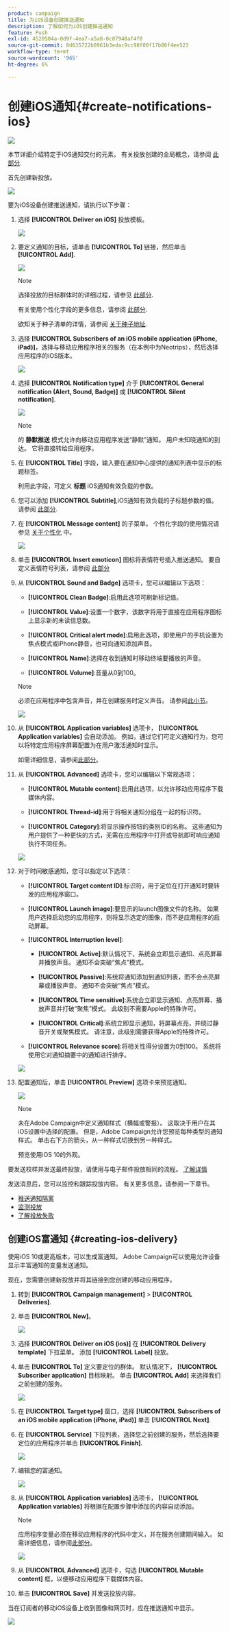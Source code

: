 ```yaml
---
product: campaign
title: 为iOS设备创建推送通知
description: 了解如何为iOS创建推送通知
feature: Push
exl-id: 4520504a-0d9f-4ea7-a5a8-0c07948af4f0
source-git-commit: 8d635722b8961b3edac9cc98f00f17b86f4ee523
workflow-type: tm+mt
source-wordcount: '965'
ht-degree: 6%

---
```


# 创建iOS通知{#create-notifications-ios}

![](../../assets/v7-only.svg)

本节详细介绍特定于iOS通知交付的元素。 有关投放创建的全局概念，请参阅 [此部分](steps-about-delivery-creation-steps.md).

首先创建新投放。

![](assets/nmac_delivery_1.png)

要为iOS设备创建推送通知，请执行以下步骤：

1. 选择 **[!UICONTROL Deliver on iOS]** 投放模板。

   ![](assets/nmac_delivery_ios_1.png)

1. 要定义通知的目标，请单击 **[!UICONTROL To]** 链接，然后单击 **[!UICONTROL Add]**.

   ![](assets/nmac_delivery_ios_2.png)

   >[!NOTE]
   >
   >选择投放的目标群体时的详细过程，请参见 [此部分](steps-defining-the-target-population.md).
   >
   >有关使用个性化字段的更多信息，请参阅 [此部分](about-personalization.md).
   >
   >欲知关于种子清单的详情，请参阅 [关于种子地址](about-seed-addresses.md).

1. 选择 **[!UICONTROL Subscribers of an iOS mobile application (iPhone, iPad)]**，选择与移动应用程序相关的服务（在本例中为Neotrips），然后选择应用程序的iOS版本。

   ![](assets/nmac_delivery_ios_3.png)

1. 选择 **[!UICONTROL Notification type]** 介于 **[!UICONTROL General notification (Alert, Sound, Badge)]** 或 **[!UICONTROL Silent notification]**.

   ![](assets/nmac_delivery_ios_4.png)

   >[!NOTE]
   >
   >的 **静默推送** 模式允许向移动应用程序发送“静默”通知。 用户未知晓通知的到达。 它将直接转给应用程序。

1. 在 **[!UICONTROL Title]** 字段，输入要在通知中心提供的通知列表中显示的标题标签。

   利用此字段，可定义 **标题** iOS通知有效负载的参数。

1. 您可以添加 **[!UICONTROL Subtitle]**,iOS通知有效负载的子标题参数的值。 请参阅 [此部分](configuring-the-mobile-application.md).

1. 在 **[!UICONTROL Message content]** 的子菜单。 个性化字段的使用情况请参见 [关于个性化](about-personalization.md) 中。

   ![](assets/nmac_delivery_ios_5.png)

1. 单击 **[!UICONTROL Insert emoticon]** 图标将表情符号插入推送通知。 要自定义表情符号列表，请参阅 [此部分](customizing-emoticon-list.md)

1. 从 **[!UICONTROL Sound and Badge]** 选项卡，您可以编辑以下选项：

   * **[!UICONTROL Clean Badge]**:启用此选项可刷新标记值。

   * **[!UICONTROL Value]**:设置一个数字，该数字将用于直接在应用程序图标上显示新的未读信息数。

   * **[!UICONTROL Critical alert mode]**:启用此选项，即使用户的手机设置为焦点模式或iPhone静音，也可向通知添加声音。

   * **[!UICONTROL Name]**:选择在收到通知时移动终端要播放的声音。

   * **[!UICONTROL Volume]**:音量从0到100。
   >[!NOTE]
   >
   >必须在应用程序中包含声音，并在创建服务时定义声音。 请参阅[此小节](configuring-the-mobile-application.md#configuring-external-account-ios)。

   ![](assets/nmac_delivery_ios_6.png)

1. 从 **[!UICONTROL Application variables]** 选项卡， **[!UICONTROL Application variables]** 会自动添加。 例如，通过它们可定义通知行为，您可以将特定应用程序屏幕配置为在用户激活通知时显示。

   如需详细信息，请参阅[此部分](configuring-the-mobile-application.md)。

1. 从 **[!UICONTROL Advanced]** 选项卡，您可以编辑以下常规选项：

   * **[!UICONTROL Mutable content]**:启用此选项，以允许移动应用程序下载媒体内容。

   * **[!UICONTROL Thread-id]**:用于将相关通知分组在一起的标识符。

   * **[!UICONTROL Category]**:将显示操作按钮的类别ID的名称。 这些通知为用户提供了一种更快的方式，无需在应用程序中打开或导航即可响应通知执行不同任务。

   ![](assets/nmac_delivery_ios_7.png)

1. 对于时间敏感通知，您可以指定以下选项：

   * **[!UICONTROL Target content ID]**:标识符，用于定位在打开通知时要转发的应用程序窗口。

   * **[!UICONTROL Launch image]**:要显示的launch图像文件的名称。 如果用户选择启动您的应用程序，则将显示选定的图像，而不是应用程序的启动屏幕。

   * **[!UICONTROL Interruption level]**:

      * **[!UICONTROL Active]**:默认情况下，系统会立即显示通知、点亮屏幕并播放声音。 通知不会突破“焦点”模式。

      * **[!UICONTROL Passive]**:系统将通知添加到通知列表，而不会点亮屏幕或播放声音。 通知不会突破“焦点”模式。

      * **[!UICONTROL Time sensitive]**:系统会立即显示通知、点亮屏幕、播放声音并打破“聚焦”模式。 此级别不需要Apple的特殊许可。

      * **[!UICONTROL Critical]**:系统立即显示通知，将屏幕点亮，并绕过静音开关或聚焦模式。 请注意，此级别需要获得Apple的特殊许可。
   * **[!UICONTROL Relevance score]**:将相关性得分设置为0到100。 系统将使用它对通知摘要中的通知进行排序。

   ![](assets/nmac_delivery_ios_8.png)

1. 配置通知后，单击 **[!UICONTROL Preview]** 选项卡来预览通知。

   ![](assets/nmac_intro_2.png)

   >[!NOTE]
   >
   >未在Adobe Campaign中定义通知样式（横幅或警报）。 这取决于用户在其iOS设置中选择的配置。 但是，Adobe Campaign允许您预览每种类型的通知样式。 单击右下方的箭头，从一种样式切换到另一种样式。
   >
   >预览使用iOS 10的外观。

要发送校样并发送最终投放，请使用与电子邮件投放相同的流程。 [了解详情](steps-validating-the-delivery.md)

发送消息后，您可以监控和跟踪投放内容。 有关更多信息，请参阅一下章节。

* [推送通知隔离](understanding-quarantine-management.md#push-notification-quarantines)
* [监测投放](about-delivery-monitoring.md)
* [了解投放失败](understanding-delivery-failures.md)

## 创建iOS富通知 {#creating-ios-delivery}

使用iOS 10或更高版本，可以生成富通知。 Adobe Campaign可以使用允许设备显示丰富通知的变量发送通知。

现在，您需要创建新投放并将其链接到您创建的移动应用程序。

1. 转到 **[!UICONTROL Campaign management]** > **[!UICONTROL Deliveries]**.

1. 单击 **[!UICONTROL New]**。

   ![](assets/nmac_android_3.png)

1. 选择 **[!UICONTROL Deliver on iOS (ios)]** 在 **[!UICONTROL Delivery template]** 下拉菜单。 添加 **[!UICONTROL Label]** 投放。

1. 单击 **[!UICONTROL To]** 定义要定位的群体。 默认情况下， **[!UICONTROL Subscriber application]** 目标映射。 单击 **[!UICONTROL Add]** 来选择我们之前创建的服务。

   ![](assets/nmac_ios_9.png)

1. 在 **[!UICONTROL Target type]** 窗口，选择 **[!UICONTROL Subscribers of an iOS mobile application (iPhone, iPad)]** 单击 **[!UICONTROL Next]**.

1. 在 **[!UICONTROL Service]** 下拉列表，选择您之前创建的服务，然后选择要定位的应用程序并单击 **[!UICONTROL Finish]**.

   ![](assets/nmac_ios_6.png)

1. 编辑您的富通知。

   ![](assets/nmac_ios_7.png)

1. 从 **[!UICONTROL Application variables]** 选项卡， **[!UICONTROL Application variables]** 将根据在配置步骤中添加的内容自动添加。

   >[!NOTE]
   >
   >应用程序变量必须在移动应用程序的代码中定义，并在服务创建期间输入。 如需详细信息，请参阅[此部分](configuring-the-mobile-application.md)。

   ![](assets/nmac_ios_10.png)

1. 从 **[!UICONTROL Advanced]** 选项卡，勾选 **[!UICONTROL Mutable content]** 框，以便移动应用程序下载媒体内容。

1. 单击 **[!UICONTROL Save]** 并发送投放内容。

当在订阅者的移动iOS设备上收到图像和网页时，应在推送通知中显示。

![](assets/nmac_ios_8.png)




